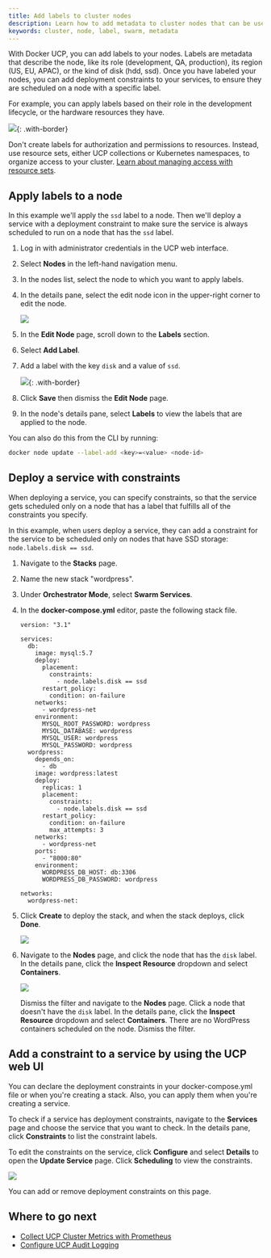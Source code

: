 ```yaml
---
title: Add labels to cluster nodes
description: Learn how to add metadata to cluster nodes that can be used to specify constraints when deploying services.
keywords: cluster, node, label, swarm, metadata
---
```


With Docker UCP, you can add labels to your nodes. Labels are metadata that
describe the node, like its role (development, QA, production), its region
(US, EU, APAC), or the kind of disk (hdd, ssd). Once you have labeled your
nodes, you can add deployment constraints to your services, to ensure they
are scheduled on a node with a specific label.

For example, you can apply labels based on their role in the development
lifecycle, or the hardware resources they have.

![](../../images/add-labels-to-cluster-nodes-1.svg){: .with-border}

Don't create labels for authorization and permissions to resources.
Instead, use resource sets, either UCP collections or Kubernetes namespaces,
to organize access to your cluster.
[Learn about managing access with resource sets](../../authorization/group-resources.md).

## Apply labels to a node

In this example we'll apply the `ssd` label to a node. Then we'll deploy
a service with a deployment constraint to make sure the service is always
scheduled to run on a node that has the `ssd` label.

1. Log in with administrator credentials in the UCP web interface.
2. Select **Nodes** in the left-hand navigation menu.
3. In the nodes list, select the node to which you want to apply labels.
4. In the details pane, select the edit node icon in the upper-right corner to edit the node.

    ![](../../images/add-labels-to-cluster-nodes-3.png)

5. In the **Edit Node** page, scroll down to the **Labels** section.
6. Select **Add Label**.
7. Add a label with the key `disk` and a value of `ssd`.

   ![](../../images/add-labels-to-cluster-nodes-2.png){: .with-border}

8. Click **Save** then dismiss the **Edit Node** page.
9. In the node's details pane, select **Labels** to view the labels that are applied to the node.

You can also do this from the CLI by running:

```bash
docker node update --label-add <key>=<value> <node-id>
```

## Deploy a service with constraints

When deploying a service, you can specify constraints, so that the service gets
scheduled only on a node that has a label that fulfills all of the constraints
you specify.

In this example, when users deploy a service, they can add a constraint for the
service to be scheduled only on nodes that have SSD storage:
`node.labels.disk == ssd`.

1. Navigate to the **Stacks** page.
2. Name the new stack "wordpress".
3. Under **Orchestrator Mode**, select **Swarm Services**.
4. In the **docker-compose.yml** editor, paste the following stack file.

   ```
   version: "3.1"

   services:
     db:
       image: mysql:5.7
       deploy:
         placement:
           constraints:
             - node.labels.disk == ssd
         restart_policy:
           condition: on-failure
       networks:
         - wordpress-net
       environment:
         MYSQL_ROOT_PASSWORD: wordpress
         MYSQL_DATABASE: wordpress
         MYSQL_USER: wordpress
         MYSQL_PASSWORD: wordpress
     wordpress:
       depends_on:
         - db
       image: wordpress:latest
       deploy:
         replicas: 1
         placement:
           constraints:
             - node.labels.disk == ssd
         restart_policy:
           condition: on-failure
           max_attempts: 3
       networks:
         - wordpress-net
       ports:
         - "8000:80"
       environment:
         WORDPRESS_DB_HOST: db:3306
         WORDPRESS_DB_PASSWORD: wordpress

   networks:
     wordpress-net:
   ```

5. Click **Create** to deploy the stack, and when the stack deploys,
click **Done**.

   ![](../../images/use-constraints-in-stack-deployment.png)

6. Navigate to the **Nodes** page, and click the node that has the
`disk` label. In the details pane, click the **Inspect Resource**
dropdown and select **Containers**.

   ![](../../images/use-constraints-in-stack-deployment-2.png)

   Dismiss the filter and navigate to the **Nodes** page. Click a node that
   doesn't have the `disk` label. In the details pane, click the
   **Inspect Resource** dropdown and select **Containers**. There are no
   WordPress containers scheduled on the node. Dismiss the filter.

## Add a constraint to a service by using the UCP web UI

You can declare the deployment constraints in your docker-compose.yml file or
when you're creating a stack. Also, you can apply them when you're creating
a service.

To check if a service has deployment constraints, navigate to the
**Services** page and choose the service that you want to check.
In the details pane, click **Constraints** to list the constraint labels.

To edit the constraints on the service, click **Configure** and select
**Details** to open the **Update Service** page. Click **Scheduling** to
view the constraints.

![](../../images/add-constraint-to-service.png)

You can add or remove deployment constraints on this page.

## Where to go next

- [Collect UCP Cluster Metrics with Prometheus](collect-cluster-metrics.md)
- [Configure UCP Audit Logging](create-audit-logs.md)

